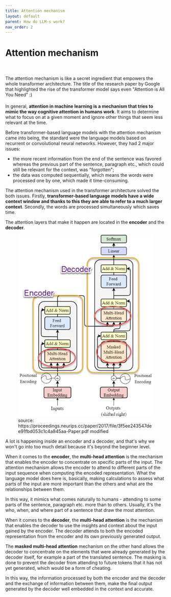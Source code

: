 ```yaml
---
title: Attention mechanism
layout: default
parent: How do LLM-s work?
nav_order: 2
---
```


# Attention mechanism

<p style= "padding: 35px 0px 5px;">The attention mechanism is like a secret ingredient that empowers the whole transformer architecture. The title of the research paper by Google that highlighted the rise of the transformer model says even "Attention is All You Need" :)</p>

In general, **attention in machine learning is a mechanism that tries to mimic the way cognitive attention in humans work**. It aims to determine what to focus on at a given moment and ignore other things that seem less relevant at the time. 

Before transformer-based language models with the attention mechanism came into being, the standard were the language models based on recurrent or convolutional neural networks.
However, they had 2 major issues:

- the more recent information from the end of the sentence was favored whereas the previous part of the sentence, paragraph etc., which could still be relevant for the context, was "forgotten";
- the data was computed sequentially, which means the words were processed one by one, which made it time-consuming.

The attention mechanism used in the transformer architecture solved the both issues. Firstly, **transformer-based language models have a wide context window and thanks to this they are able to refer to a much larger context**. Secondly, the words are processed simultaneously which saves time.

The attention layers that make it happen are located in the **encoder** and the **decoder**.

<figure>
  <img src="../images/AttentionMechanism.png" alt="Attention Mechanism">
  <figcaption>source: https://proceedings.neurips.cc/paper/2017/file/3f5ee243547dee91fbd053c1c4a845aa-Paper.pdf modified</figcaption>
</figure>

A lot is happening inside an encoder and a decoder, and that's why we won't go into too much detail because it's beyond the beginner level.

When it comes to the **encoder**, the **multi-head attention** is the mechanism that enables the encoder to concentrate on specific parts of the input. The attention mechanism allows the encoder to attend to different parts of the input sequence when computing the encoded representation. What the language model does here is, basically, making calculations to assess what parts of the input are more important than the others and what are the relationships between them. 

In this way, it mimics what comes naturally to humans - attending to some parts of the sentence, paragraph etc. more than to others. Usually, it's the who, when, and where part of a sentence that draw the most attention.

When it comes to the **decoder**, the **multi-head attention** is the mechanism that enables the decoder to use the insights and context about the input gained by the encoder. The decoder attends to both the encoded representation from the encoder and its own previously generated output. 

The **masked multi-head attention** mechanism on the other hand allows the decoder to concentrate on the elements that were already generated by the decoder itself, for example a part of the translated sentence. The masking is done to prevent the decoder from attending to future tokens that it has not yet generated, which would be a form of cheating.

In this way, the information processed by both the encoder and the decoder and the exchange of information between them, make the final output generated by the decoder well embedded in the context and accurate.
